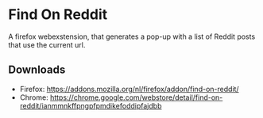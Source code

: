 # Find On Reddit

A firefox webexstension, that generates a pop-up with a list of Reddit posts that use the current url.

## Downloads
  - Firefox: https://addons.mozilla.org/nl/firefox/addon/find-on-reddit/
  - Chrome: https://chrome.google.com/webstore/detail/find-on-reddit/ianmmnkffpngpfpmdikefoddipfajdbb
